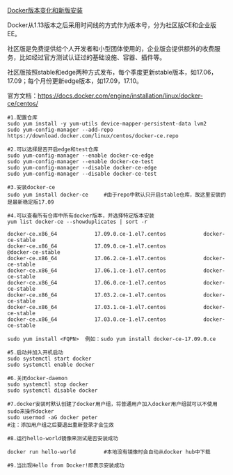 [Docker版本变化和新版安装](https://www.cnblogs.com/Peter2014/p/7704306.html)

Docker从1.13版本之后采用时间线的方式作为版本号，分为社区版CE和企业版EE。

社区版是免费提供给个人开发者和小型团体使用的，企业版会提供额外的收费服务，比如经过官方测试认证过的基础设施、容器、插件等。

社区版按照stable和edge两种方式发布，每个季度更新stable版本，如17.06，17.09；每个月份更新edge版本，如17.09，17.10。

官方文档：https://docs.docker.com/engine/installation/linux/docker-ce/centos/

```
#1.配置仓库
sudo yum install -y yum-utils device-mapper-persistent-data lvm2
sudo yum-config-manager --add-repo https://download.docker.com/linux/centos/docker-ce.repo
 
#2.可以选择是否开启edge和test仓库
sudo yum-config-manager --enable docker-ce-edge
sudo yum-config-manager --enable docker-ce-test
sudo yum-config-manager --disable docker-ce-edge
sudo yum-config-manager --disable docker-ce-test
 
#3.安装docker-ce
sudo yum install docker-ce     #由于repo中默认只开启stable仓库，故这里安装的是最新稳定版17.09
 
#4.可以查看所有仓库中所有docker版本，并选择特定版本安装
yum list docker-ce --showduplicates | sort -r
 
docker-ce.x86_64            17.09.0.ce-1.el7.centos            docker-ce-stable
docker-ce.x86_64            17.09.0.ce-1.el7.centos            @docker-ce-stable
docker-ce.x86_64            17.06.2.ce-1.el7.centos            docker-ce-stable
docker-ce.x86_64            17.06.1.ce-1.el7.centos            docker-ce-stable
docker-ce.x86_64            17.06.0.ce-1.el7.centos            docker-ce-stable
docker-ce.x86_64            17.03.2.ce-1.el7.centos            docker-ce-stable
docker-ce.x86_64            17.03.1.ce-1.el7.centos            docker-ce-stable
docker-ce.x86_64            17.03.0.ce-1.el7.centos            docker-ce-stable
 
sudo yum install <FQPN>  例如：sudo yum install docker-ce-17.09.0.ce
 
#5.启动并加入开机启动
sudo systemctl start docker
sudo systemctl enable docker
 
#6.关闭docker-daemon
sudo systemctl stop docker
sudo systemctl disable docker
 
#7.docker安装时默认创建了docker用户组，将普通用户加入docker用户组就可以不使用sudo来操作docker
sudo usermod -aG docker peter
#注：添加用户组之后要退出重新登录才会生效
 
#8.运行hello-world镜像来测试是否安装成功
 
docker run hello-world         #本地没有镜像时会自动从docker hub中下载
 
#9.当出现Hello from Docker!即表示安装成功
```